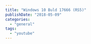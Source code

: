 ```yaml
---
title: "Windows 10 Buld 17666 (RS5)"
publishDate: "2018-05-09"
categories: 
  - "general"
tags: 
  - "youtube"
---
```



